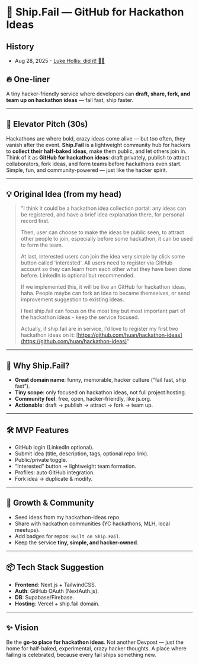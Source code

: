 # 🚀 Ship.Fail — GitHub for Hackathon Ideas

## History

- Aug 28, 2025 - [Luke Hollis: did it! ✊🏻](https://github.com/lukehollis/shipfail)

## 🔥 One-liner

A tiny hacker-friendly service where developers can **draft, share, fork, and team up on hackathon ideas** — fail fast, ship faster.

---

## 🎤 Elevator Pitch (30s)

Hackathons are where bold, crazy ideas come alive — but too often, they vanish after the event. **Ship.Fail** is a lightweight community hub for hackers to **collect their half-baked ideas**, make them public, and let others join in. Think of it as **GitHub for hackathon ideas**: draft privately, publish to attract collaborators, fork ideas, and form teams before hackathons even start. Simple, fun, and community-powered — just like the hacker spirit.

---

## 💡 Original Idea (from my head)

> "I think it could be a hackathon idea collection portal: any ideas can be registered, and have a brief idea explanation there, for personal record first.
>
> Then, user can choose to make the ideas be public seen, to attract other people to join, especially before some hackathon, it can be used to form the team.
>
> At last, interested users can join the idea very simple by click some button called 'interested'. All users need to register via GitHub account so they can learn from each other what they have been done before. LinkedIn is optional but recommended.
>
> If we implemented this, it will be like an GitHub for hackathon ideas, haha. People maybe can fork an idea to became themselves, or send improvement suggestion to existing ideas.
>
> I feel ship.fail can focus on the most tiny but most important part of the hackathon ideas - keep the service focused.
>
> Actually, if ship.fail are in service, I’d love to register my first two hackathon ideas on it: [https://github.com/huan/hackathon-ideas](https://github.com/huan/hackathon-ideas)"

---

## 🎯 Why Ship.Fail?

* **Great domain name**: funny, memorable, hacker culture (“fail fast, ship fast”).
* **Tiny scope**: only focused on hackathon ideas, not full project hosting.
* **Community feel**: free, open, hacker-friendly, like js.org.
* **Actionable**: draft → publish → attract → fork → team up.

---

## 🛠️ MVP Features

* GitHub login (LinkedIn optional).
* Submit idea (title, description, tags, optional repo link).
* Public/private toggle.
* “Interested” button → lightweight team formation.
* Profiles: auto GitHub integration.
* Fork idea → duplicate & modify.

---

## 🌱 Growth & Community

* Seed ideas from my hackathon-ideas repo.
* Share with hackathon communities (YC hackathons, MLH, local meetups).
* Add badges for repos: `Built on Ship.Fail`.
* Keep the service **tiny, simple, and hacker-owned**.

---

## 📦 Tech Stack Suggestion

* **Frontend**: Next.js + TailwindCSS.
* **Auth**: GitHub OAuth (NextAuth.js).
* **DB**: Supabase/Firebase.
* **Hosting**: Vercel + ship.fail domain.

---

## ✨ Vision

Be the **go-to place for hackathon ideas**. Not another Devpost — just the home for half-baked, experimental, crazy hacker thoughts. A place where failing is celebrated, because every fail ships something new.
